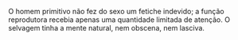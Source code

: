 ﻿O homem primitivo não fez do sexo um fetiche indevido; a função reprodutora recebia apenas uma quantidade limitada de atenção. O selvagem tinha a mente natural, nem obscena, nem lasciva.